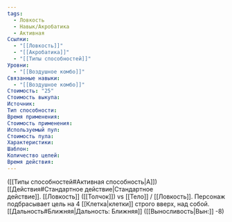 ```yaml
---
tags:
  - Ловкость
  - Навык/Акробатика
  - Активная
Ссылки:
  - "[[Ловкость]]"
  - "[[Акробатика]]"
  - "[[Типы способностей]]"
Уровни:
  - "[[Воздушное комбо]]"
Связанные навыки:
  - "[[Воздушное комбо]]"
Стоимость: "25"
Стоимость выкупа:
Источник:
Тип способности:
Время применения:
Стоимость применения:
Используемый пул:
Стоимость пула:
Характеристики:
Шаблон:
Количество целей:
Время действия:
---
```

([[Типы способностей#Активная способность|А]]) [[Действия#Стандартное действие|Стандартное действие]]. [[Ловкость]] ([[Толчок]]) vs [[Тело]] / [[Ловкость]]. Персонаж подбрасывает цель на 4 [[Клетка|клетки]] строго вверх, над собой. [[Дальность#Ближняя|Дальность: Ближняя]] ([[Выносливость|Вын:]] -8)